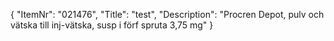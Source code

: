 {
  "ItemNr": "021476",
  "Title": "test",
  "Description": "Procren Depot, pulv och vätska till inj-vätska, susp i förf spruta 3,75 mg"
}